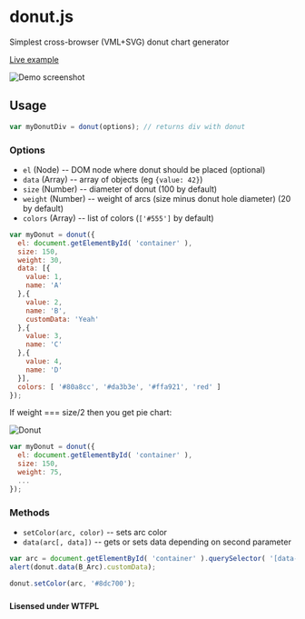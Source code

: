 donut.js
========

Simplest cross-browser (VML+SVG) donut chart generator

[Live example](http://jsbin.com/fuxesa/3)

![Demo screenshot](http://i.imgur.com/aTPdXPh.png)

## Usage
```js
var myDonutDiv = donut(options); // returns div with donut
```
### Options
- ``el`` (Node) -- DOM node where donut should be placed (optional)
- ``data`` (Array) -- array of objects (eg ``{value: 42}``)
- ``size`` (Number) -- diameter of donut (100 by default)
- ``weight`` (Number) -- weight of arcs (size minus donut hole diameter) (20 by default)
- ``colors`` (Array) -- list of colors (``['#555']`` by default)

```js
var myDonut = donut({
  el: document.getElementById( 'container' ),
  size: 150,
  weight: 30,
  data: [{
    value: 1,
    name: 'A'
  },{
    value: 2,
    name: 'B',
    customData: 'Yeah'
  },{
    value: 3,
    name: 'C'
  },{
    value: 4,
    name: 'D'
  }],
  colors: [ '#80a8cc', '#da3b3e', '#ffa921', 'red' ]
});
```

If weight === size/2 then you get pie chart:

![Donut](http://i.imgur.com/SzBRLVS.png)

```js
var myDonut = donut({
  el: document.getElementById( 'container' ),
  size: 150,
  weight: 75,
  ...
});
```

### Methods
- ``setColor(arc, color)`` -- sets arc color
- ``data(arc[, data])`` -- gets or sets data depending on second parameter

```js
var arc = document.getElementById( 'container' ).querySelector( '[data-name="B"]' );
alert(donut.data(B_Arc).customData);

donut.setColor(arc, '#8dc700');
```

### 

**Lisensed under WTFPL**
